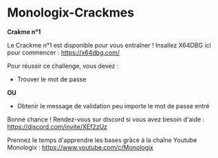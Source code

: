 # Monologix-Crackmes


**Crakme n°1**

Le Crackme n°1 est disponible pour vous entraîner !
Insallez X64DBG ici pour commencer : https://x64dbg.com/

Pour réussir ce challenge, vous devez :
- Trouver le mot de passe

**OU**

- Obtenir le message de validation peu importe le mot de passe entré

Bonne chance ! Rendez-vous sur discord si vous avez besoin d'aide : https://discord.com/invite/XEf2zUz

Prennez le temps d'apprendre les bases grâce à la chaîne Youtube Monologix : https://www.youtube.com/c/Monologix
